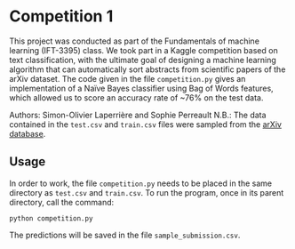 # Competition 1

This project was conducted as part of the Fundamentals of machine learning (IFT-3395) class. We took part in a Kaggle competition based on text classification, with the ultimate goal of designing a machine learning algorithm that can automatically sort abstracts from scientific papers of the arXiv dataset. The code given in the file `competition.py` gives an implementation of a Naïve Bayes classifier using Bag of Words features, which allowed us to score an accuracy rate of ~76% on the test data.

Authors: Simon-Olivier Laperrière and Sophie Perreault
N.B.: The data contained in the `test.csv` and `train.csv` files were sampled from the [arXiv database](https://arxiv.org/).

## Usage

In order to work, the file `competition.py` needs to be placed in the same directory as `test.csv` and `train.csv`. To run the program, once in its parent directory, call the command:
```
python competition.py
```
The predictions will be saved in the file `sample_submission.csv`.

